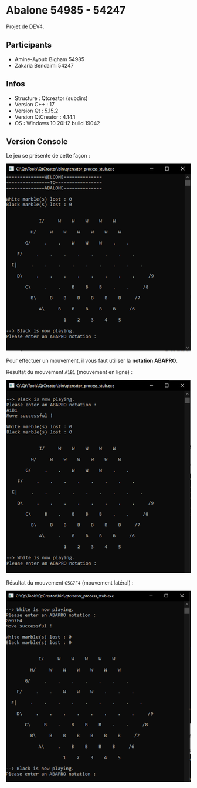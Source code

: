 # Abalone 54985 - 54247

Projet de DEV4.

## Participants
- Amine-Ayoub Bigham 54985
- Zakaria Bendaimi 54247

## Infos
- Structure : Qtcreator (subdirs)
- Version C++ : 17
- Version Qt : 5.15.2
- Version QtCreator : 4.14.1 
- OS : Windows 10 20H2 build 19042

## Version Console
Le jeu se présente de cette façon : 

!["screenshot_console"](img/screenshot_console.PNG)

Pour effectuer un mouvement, il vous faut utiliser la **notation ABAPRO**.

Résultat du mouvement `A1B1` (mouvement en ligne) :

!["screenshot_console2"](img/screenshot_console2.PNG)

Résultat du mouvement `G5G7F4` (mouvement latéral) :

!["screenshot_console3"](img/screenshot_console3.PNG)
